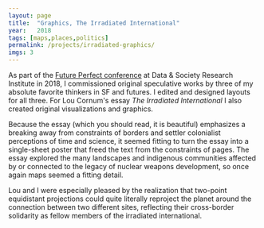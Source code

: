 ```yaml
---
layout: page
title:  "Graphics, The Irradiated International"
year:   2018
tags: [maps,places,politics]
permalink: /projects/irradiated-graphics/
imgs: 3
---
```


As part of the [Future Perfect conference](https://datasociety.net/output/future-perfect-2018/) at Data & Society Research Institute in 2018, I commissioned original speculative works by three of my absolute favorite thinkers in SF and futures. I edited and designed layouts for all three. For Lou Cornum's essay *The Irradiated International* I also created original visualizations and graphics. 

Because the essay (which you should read, it is beautiful) emphasizes a breaking away from constraints of borders and settler colonialist perceptions of time and science, it seemed fitting to turn the essay into a single-sheet poster that freed the text from the constraints of pages. The essay explored the many landscapes and indigenous communities affected by or connected to the legacy of nuclear weapons development, so once again maps seemed a fitting detail. 

Lou and I were especially pleased by the realization that two-point equidistant projections could quite literally reproject the planet around the connection between two different sites, reflecting their cross-border solidarity as fellow members of the irradiated international. 